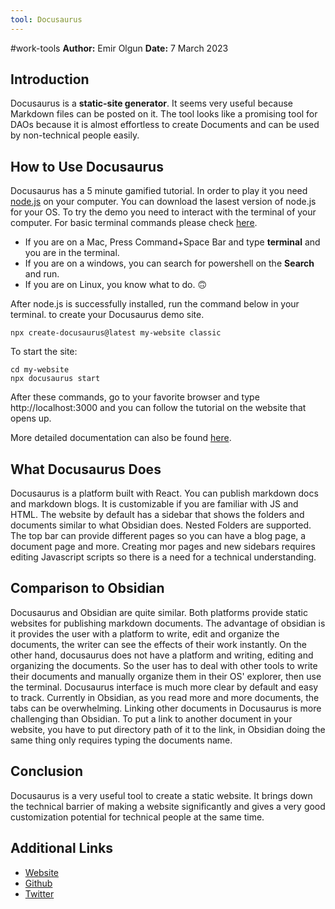 ```yaml
---
tool: Docusaurus
---
```

#work-tools
**Author:** Emir Olgun
**Date:** 7 March 2023

## Introduction

Docusaurus is a **static-site generator**. It seems very useful because Markdown files can be posted on it. The tool looks like a promising tool for DAOs because it is almost effortless to create Documents and can be used by non-technical people easily.

## How to Use Docusaurus

Docusaurus has a 5 minute gamified tutorial. In order to play it you need [node.js](https://nodejs.org/en/download/) on your computer. You can download the lasest version of node.js for your OS.
To try the demo you need to interact with the terminal of your computer. For basic terminal commands please check [here](https://www.techrepublic.com/article/16-terminal-commands-every-user-should-know/).

- If you are on a Mac, Press Command+Space Bar and type **terminal** and you are in the terminal.
- If you are on a windows, you can search for powershell on the **Search** and run.
- If you are on Linux, you know what to do. :upside_down_face:

After node.js is successfully installed, run the command below in your terminal. to create your Docusaurus demo site.

```
npx create-docusaurus@latest my-website classic
```

To start the site:

```
cd my-website
npx docusaurus start
```

After these commands, go to your favorite browser and type http://localhost:3000 and you can follow the tutorial on the website that opens up.

More detailed documentation can also be found [here](https://docusaurus.io/docs).

## What Docusaurus Does

Docusaurus is a platform built with React. You can publish markdown docs and markdown blogs. It is customizable if you are familiar with JS and HTML. The website by default has a sidebar that shows the folders and documents similar to what Obsidian does. Nested Folders are supported. The top bar can provide different pages so you can have a blog page, a document page and more. Creating mor pages and new sidebars requires editing Javascript scripts so there is a need for a technical understanding.

## Comparison to Obsidian

Docusaurus and Obsidian are quite similar. Both platforms
provide static websites for publishing markdown documents. The advantage of obsidian is it provides the user with a platform to write, edit and organize the documents, the writer can see the effects of their work instantly. On the other hand, docusaurus does not have a platform and writing, editing and organizing the documents. So the user has to deal with other tools to write their documents and manually organize them in their OS' explorer, then use the terminal.
Docusaurus interface is much more clear by default and easy to track. Currently in Obsidian, as you read more and more documents, the tabs can be overwhelming.
Linking other documents in Docusaurus is more challenging than Obsidian. To put a link to another document in your website, you have to put directory path of it to the link, in Obsidian doing the same thing only requires typing the documents name.

## Conclusion

Docusaurus is a very useful tool to create a static website. It brings down the technical barrier of making a website significantly and gives a very good customization potential for technical people at the same time.

## Additional Links

- [Website](https://docusaurus.io)
- [Github](https://github.com/facebook/docusaurus)
- [Twitter](https://twitter.com/docusaurus)